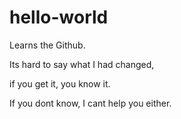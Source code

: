 # hello-world
Learns the Github.

Its hard to say what I had changed,

if you get it, you know it.

If you dont know, I cant help you either.
